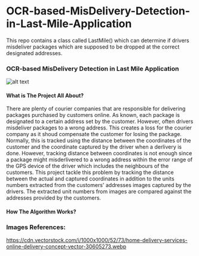 # OCR-based-MisDelivery-Detection-in-Last-Mile-Application
This repo contains a class called LastMile() which can determine if drivers misdeliver packages which are supposed to be dropped at the correct designated addresses.

### OCR-based MisDelivery Detection in Last Mile Application

![alt text](https://github.com/yahya-bader-khawam/OCR-based-Misdelivery-Detection-in-Last-Mile-Application/blob/main/del1.png?raw=true)


#### What is The Project All About?

There are plenty of courier companies that are responsible for delivering packages purchased by customers online. As known, each package is designated to a certain address set by the customer. However, often drivers misdeliver packages to a wrong address. This creates a loss for the courier company as it shoud compensate the customer for losing the package. Normally, this is tracked using the distance between the coordinates of the customer and the coordinate captured by the driver when a derlivery is done. However, tracking distance between coordinates is not enough since a package might misderlivered to a wrong address within the error range of the GPS device of the driver which includes the neighbours of the customers. This project tackle this problem by tracking the distance between the actual and captured coordinates in addition to the units numbers extracted from the customers' addresses images captured by the drivers. The extracted unit numbers from images are compared against the addresses provided by the customers. 

#### How The Algorithm Works?



### Images References:
https://cdn.vectorstock.com/i/1000x1000/52/73/home-delivery-services-online-delivery-concept-vector-30605273.webp
